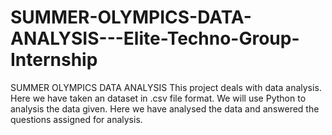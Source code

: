 # SUMMER-OLYMPICS-DATA-ANALYSIS---Elite-Techno-Group-Internship
SUMMER OLYMPICS DATA ANALYSIS
This project deals with data analysis. Here we have taken an dataset in .csv file format. We will use Python to analysis the data given.
Here we have analysed the data and answered the questions assigned for analysis.
